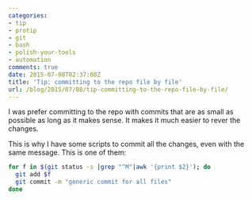 ```yaml
---
categories:
- tip
- protip
- git
- bash
- polish-your-tools
- automation
comments: true
date: 2015-07-08T02:37:08Z
title: 'Tip: committing to the repo file by file'
url: /blog/2015/07/08/tip-committing-to-the-repo-file-by-file/
---
```


I was prefer committing to the repo with commits that are as small as possible as long as it makes sense. It makes it much easier to rever the changes.

This is why I have some scripts to commit all the changes, even with the same message. This is one of them:

```bash
for f in $(git status -s |grep "^M"|awk '{print $2}'); do
  git add $f
  git commit -m "generic commit for all files"
done
```
